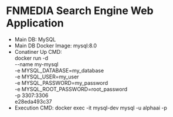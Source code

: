# FNMEDIA Search Engine Web Application

- Main DB: MySQL
- Main DB Docker Image: mysql:8.0
- Conatiner Up CMD: 
<br> docker run -d \
  --name my-mysql \
  -e MYSQL_DATABASE=my_database \
  -e MYSQL_USER=my_user \
  -e MYSQL_PASSWORD=my_password \
  -e MYSQL_ROOT_PASSWORD=root_password \
  -p 3307:3306 \
  e28eda493c37
- Execution CMD: docker exec -it mysql-dev mysql -u alphaai -p